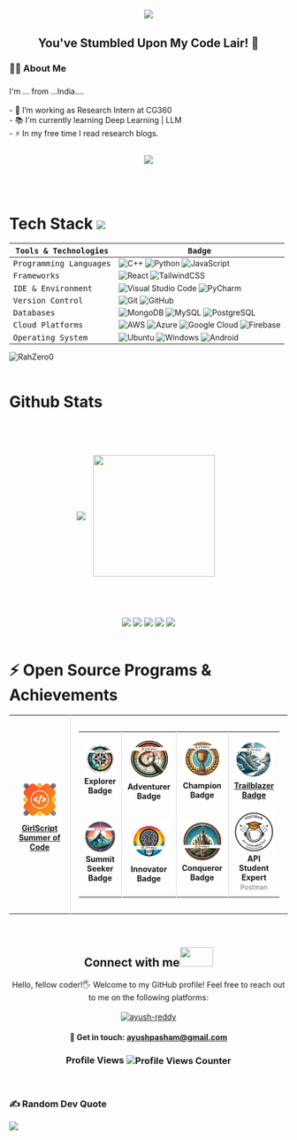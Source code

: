 <img src="https://media1.giphy.com/media/v1.Y2lkPTc5MGI3NjExZ3VtdGk5MDN2d3EzeTd5a2F1dWRwb3Y3dzQ1czg1dzJhdTkwYW5nZyZlcD12MV9pbnRlcm5hbF9naWZfYnlfaWQmY3Q9Zw/6fbksneAJLITC/giphy.webp" height=12 width=100%/>

<div align="center">
  <img height="150" src="https://media.tenor.com/k_FD58xnsicAAAAi/work-internet.gif"  />
</div>

###

<h2 align="center">You've Stumbled Upon My Code Lair! 🦇</h2>

###

<h3 align="left">👩‍💻  About Me</h3>

###

<p align="left">I'm ... from ...India....<br><br>- 🔭 I’m working as Research Intern at CG360<br>- 📚 I'm currently learning Deep Learning | LLM<br>- ⚡ In my free time I read research blogs.</p>

###
<div align="center">
  <img align="center" hspace=4 src="https://github-profile-trophy.vercel.app/?username=RahZero0&row=1&column=1&theme=dracula"  />
</div>
<br>
<br>

<img src="https://media1.giphy.com/media/v1.Y2lkPTc5MGI3NjExZ3VtdGk5MDN2d3EzeTd5a2F1dWRwb3Y3dzQ1czg1dzJhdTkwYW5nZyZlcD12MV9pbnRlcm5hbF9naWZfYnlfaWQmY3Q9Zw/6fbksneAJLITC/giphy.webp" height=12 width=100%/>

# Tech Stack <img src='https://user-images.githubusercontent.com/74038190/206662607-d9e7591e-bbf9-42f9-9386-29efc927bc16.gif' width="40">
<div align="center" vspace=5>
  
| <samp>Tools & Technologies</samp>  | <samp>Badge</samp>                                          |
| ---------------------------------- | ------------------------------------------------------------------------------------------------------------------------------------------------------------------------------------------------------------------------------------------------------------------------------------------------------------------------------------------------------------------------------------------------------------------------------------------------------------------------------------------------------------------------------------------------------------------------------------- |
| <samp>Programming Languages</samp> | ![C++](https://img.shields.io/badge/c++-%2314354C.svg?style=for-the-badge&logo=cpp&logoColor=white) ![Python](https://img.shields.io/badge/python-%2314354C.svg?style=for-the-badge&logo=python&logoColor=white) ![JavaScript](https://img.shields.io/badge/javascript-%23F7DF1E.svg?style=for-the-badge&logo=javascript&logoColor=black)  |
| <samp>Frameworks</samp>            | ![React](https://img.shields.io/badge/react-%23282C34.svg?style=for-the-badge&logo=react&logoColor=61DAFB) ![TailwindCSS](https://img.shields.io/badge/TailwindCSS-%2302569B.svg?style=for-the-badge&logo=tailwindcss&logoColor=white)                                                                                                                                                                                                                                                                                                                                                |
| <samp>IDE & Environment</samp>     | ![Visual Studio Code](https://img.shields.io/badge/VS%20Code-0078d7.svg?style=for-the-badge&logo=visual-studio-code&logoColor=white) ![PyCharm](https://img.shields.io/badge/pycharm-143?style=for-the-badge&logo=pycharm&logoColor=black&color=black&labelColor=green)                                                                                              |
| <samp>Version Control</samp>       | ![Git](https://img.shields.io/badge/git-%23F05033.svg?style=for-the-badge&logo=git&logoColor=white) ![GitHub](https://img.shields.io/badge/github-%23121011.svg?style=for-the-badge&logo=github&logoColor=white)                                                                                                                                                                                                                                                                                                                                                                      |
| <samp>Databases</samp>             | ![MongoDB](https://img.shields.io/badge/mongodb-%234ea94b.svg?style=for-the-badge&logo=mongodb&logoColor=white) ![MySQL](https://img.shields.io/badge/mysql-%234A90E2.svg?style=for-the-badge&logo=mysql&logoColor=white) ![PostgreSQL](https://img.shields.io/badge/postgresql-%23336791.svg?style=for-the-badge&logo=postgresql&logoColor=white) |
| <samp>Cloud Platforms</samp>       | ![AWS](https://img.shields.io/badge/AWS-%23FF9900.svg?style=for-the-badge&logo=amazon-aws&logoColor=white) ![Azure](https://img.shields.io/badge/azure-%230072C6.svg?style=for-the-badge&logo=azure-devops&logoColor=white) ![Google Cloud](https://img.shields.io/badge/GoogleCloud-%234285F4.svg?style=for-the-badge&logo=google-cloud&logoColor=white) ![Firebase](https://img.shields.io/badge/firebase-%23039BE5.svg?style=for-the-badge&logo=firebase)                                                                                                                          |
| <samp>Operating System</samp>      | ![Ubuntu](https://img.shields.io/badge/Ubuntu-E95420?style=for-the-badge&logo=ubuntu&logoColor=white) ![Windows](https://img.shields.io/badge/Windows-0078D6?style=for-the-badge&logo=windows&logoColor=white) ![Android](https://img.shields.io/badge/Android-3DDC84?style=for-the-badge&logo=android&logoColor=white) |

</div>

<img src="https://github-readme-activity-graph.vercel.app/graph?username=RahZero0&bg_color=141414&color=fffdb8&line=fafaff&point=ff5252&area=true&hide_border=true" alt="RahZero0" />

<img src="https://media1.giphy.com/media/v1.Y2lkPTc5MGI3NjExZ3VtdGk5MDN2d3EzeTd5a2F1dWRwb3Y3dzQ1czg1dzJhdTkwYW5nZyZlcD12MV9pbnRlcm5hbF9naWZfYnlfaWQmY3Q9Zw/6fbksneAJLITC/giphy.webp" height=12 width=100%/>

# Github Stats

<!-- ---------------------------------------STATS------------------------------------------
--------------------------------------------------------------------------------------------- -->

<p align="center">
   <a>
      <img align="center" src="https://github-readme-streak-stats.herokuapp.com/?user=RahZero0&theme=dark&hide_border=true">
      <img align="center" height="220" width="220" src="https://media.tenor.com/zCTiNXF73CEAAAAi/work-thinking.gif" hspace="10" vspace="60">
   </a>
</p>

<div align="center">
  <img height="180em" src="https://github-profile-summary-cards.vercel.app/api/cards/profile-details?username=RahZero0&theme=github_dark" />
  <img height="180em" src="https://github-profile-summary-cards.vercel.app/api/cards/stats?username=RahZero0&theme=github_dark"/>
  <img height="180em" src="https://github-profile-summary-cards.vercel.app/api/cards/repos-per-language?username=RahZero0&theme=github_dark"  />
  <img height="180em" src="https://github-profile-summary-cards.vercel.app/api/cards/most-commit-language?username=RahZero0&theme=github_dark"  />
  <img height="180em" src="https://github-profile-summary-cards.vercel.app/api/cards/productive-time?username=RahZero0&theme=github_dark" />
</div>

<img src="https://media1.giphy.com/media/v1.Y2lkPTc5MGI3NjExZ3VtdGk5MDN2d3EzeTd5a2F1dWRwb3Y3dzQ1czg1dzJhdTkwYW5nZyZlcD12MV9pbnRlcm5hbF9naWZfYnlfaWQmY3Q9Zw/6fbksneAJLITC/giphy.webp" height=12 width=100%/>


# :zap: Open Source Programs & Achievements

<div align="center">
  <table>
    <tr align="center" valign="middle">
      <td style="border-right: 1px solid #dddddd; padding: 15px;" valign="middle" width="50%">
        <a href="https://gssoc.girlscript.tech/">
          <img src="https://github.com/RahZero0/RahZero0/blob/main/gssoc.png" alt="GirlScript Summer of Code" width="120" />
          <br>
          <strong>GirlScript Summer of Code</strong>
        </a>
      </td>
      <td style="padding: 15px;" valign="top" width="50%">
        <table>
          <tr align="center">
            <td style="border-right: 1px solid #dddddd; padding: 10px;" width="100">
              <img src="https://github.com/RahZero0/RahZero0/blob/main/Explorer%20Badge.png" alt="Explorer Badge" width="80" />
              <br>
              <strong>Explorer Badge</strong>
            </td>
            <td style="border-right: 1px solid #dddddd; padding: 10px;" width="100">
              <img src="https://github.com/RahZero0/RahZero0/blob/main/Adventurer%20Badge.png" alt="Adventurer Badge" width="80" />
              <br>
              <strong>Adventurer Badge</strong>
            </td>
            <td style="border-right: 1px solid #dddddd; padding: 10px;" width="100">
              <img src="https://github.com/RahZero0/RahZero0/blob/main/Champion%20Badge.png" alt="Champion Badge" width="80" />
              <br>
              <strong>Champion Badge</strong>
            </td>
            <td style="padding: 10px;" width="100">
              <a href="">
                <img src="https://github.com/RahZero0/RahZero0/blob/main/Trailblazer%20Badge.png" alt="Trailblazer Badge" width="80" />
                <br>
                <strong>Trailblazer Badge</strong>
              </a>
            </td>
          </tr>
          <tr align="center">
            <td style="border-right: 1px solid #dddddd; padding: 10px;" width="100">
              <img src="https://github.com/RahZero0/RahZero0/blob/main/Summit%20Seeker%20Badge.png" alt="Summit Seeker Badge" width="80" />
              <br>
              <strong>Summit Seeker Badge</strong>
            </td>
            <td style="border-right: 1px solid #dddddd; padding: 10px;" width="100">
              <img src="https://github.com/RahZero0/RahZero0/blob/main/Innovator%20Bage.png" alt="Innovator Badge" width="80" />
              <br>
              <strong>Innovator Badge</strong>
            </td>
            <td style="border-right: 1px solid #dddddd; padding: 10px;" width="100">
              <img src="https://github.com/RahZero0/RahZero0/blob/main/Conqueror%20Badge.png" alt="Conqueror Badge" width="80" />
              <br>
              <strong>Conqueror Badge</strong>
            </td>
            <td style="padding: 10px;" width="100">
              <img src="https://github.com/RahZero0/RahZero0/blob/main/Postman%20-%20Postman%20API%20Fundamentals%20Student%20Expert%20-%202024-07-29%20(1).png" alt="Postman API Fundamentals Student Expert" width="80" />
              <br>
              <strong>API Student Expert</strong>
              <br>
              <span style="font-size: 12px; color: #777777;">Postman</span>
            </td>
          </tr>
        </table>
      </td>
    </tr>
  </table>
</div>

<img src="https://media1.giphy.com/media/v1.Y2lkPTc5MGI3NjExZ3VtdGk5MDN2d3EzeTd5a2F1dWRwb3Y3dzQ1czg1dzJhdTkwYW5nZyZlcD12MV9pbnRlcm5hbF9naWZfYnlfaWQmY3Q9Zw/6fbksneAJLITC/giphy.webp" height=12 width=100%/>


<h2 align="center">Connect with me<img src='https://raw.githubusercontent.com/ShahriarShafin/ShahriarShafin/main/Assets/handshake.gif' width="60px" height="35"></h2>       

<p align="center">
    Hello, fellow coder!🖐️ Welcome to my GitHub profile! Feel free to reach out to me on the following platforms: <br> <br>
  <a href="https://linkedin.com/in/ayush-reddy" target="blank"><img align="center" src="https://raw.githubusercontent.com/rahuldkjain/github-profile-readme-generator/master/src/images/icons/Social/linked-in-alt.svg" alt="ayush-reddy" height="30" width="40" /></a>
</p>
<h4 align="center"> 📩 Get in touch: <a href="mailto:ayushpasham@gmail.com">ayushpasham@gmail.com</a> </h4>
<!--view count-->
<p align="center">
  <h3 align="center">Profile Views <img src="https://profile-counter.glitch.me/RahZero0/count.svg?" alt="Profile Views Counter" align="center" /></h3>
</p>

<img src="https://media1.giphy.com/media/v1.Y2lkPTc5MGI3NjExZ3VtdGk5MDN2d3EzeTd5a2F1dWRwb3Y3dzQ1czg1dzJhdTkwYW5nZyZlcD12MV9pbnRlcm5hbF9naWZfYnlfaWQmY3Q9Zw/6fbksneAJLITC/giphy.webp" height=12 width=100%/>

### ✍️ Random Dev Quote
![](https://quotes-github-readme.vercel.app/api?type=horizontal&theme=radical)
